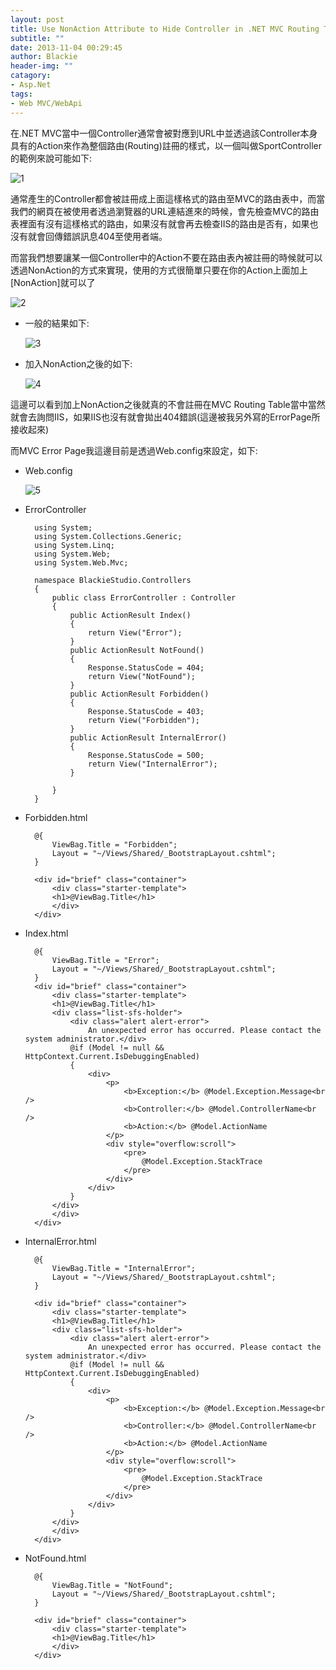 ```yaml
---
layout: post
title: Use NonAction Attribute to Hide Controller in .NET MVC Routing Table
subtitle: ""
date: 2013-11-04 00:29:45
author: Blackie
header-img: ""
catagory:
- Asp.Net
tags: 
- Web MVC/WebApi
---
```


<!-- More -->

在.NET MVC當中一個Controller通常會被對應到URL中並透過該Controller本身具有的Action來作為整個路由(Routing)註冊的樣式，以一個叫做SportController的範例來說可能如下:

![1](https://dl.dropboxusercontent.com/u/20925528/%E6%8A%80%E8%A1%93Blog/blogs/20131104/1.PNG)

通常產生的Controller都會被註冊成上面這樣格式的路由至MVC的路由表中，而當我們的網頁在被使用者透過瀏覽器的URL連結進來的時候，會先檢查MVC的路由表裡面有沒有這樣格式的路由，如果沒有就會再去檢查IIS的路由是否有，如果也沒有就會回傳錯誤訊息404至使用者端。

而當我們想要讓某一個Controller中的Action不要在路由表內被註冊的時候就可以透過NonAction的方式來實現，使用的方式很簡單只要在你的Action上面加上[NonAction]就可以了

![2](https://dl.dropboxusercontent.com/u/20925528/%E6%8A%80%E8%A1%93Blog/blogs/20131104/2.PNG)

- 一般的結果如下:

	![3](https://dl.dropboxusercontent.com/u/20925528/%E6%8A%80%E8%A1%93Blog/blogs/20131104/3.PNG)

- 加入NonAction之後的如下:

	![4](https://dl.dropboxusercontent.com/u/20925528/%E6%8A%80%E8%A1%93Blog/blogs/20131104/4.PNG)

這邊可以看到加上NonAction之後就真的不會註冊在MVC Routing Table當中當然就會去詢問IIS，如果IIS也沒有就會拋出404錯誤(這邊被我另外寫的ErrorPage所接收起來)

而MVC Error Page我這邊目前是透過Web.config來設定，如下:

- Web.config

	![5](https://dl.dropboxusercontent.com/u/20925528/%E6%8A%80%E8%A1%93Blog/blogs/20131104/5.PNG)

- ErrorController
	
		using System;
		using System.Collections.Generic;
		using System.Linq;
		using System.Web;
		using System.Web.Mvc;
		
		namespace BlackieStudio.Controllers
		{
		    public class ErrorController : Controller
		    {
		        public ActionResult Index()
		        {
		            return View("Error");
		        }
		        public ActionResult NotFound()
		        {
		            Response.StatusCode = 404; 
		            return View("NotFound");
		        }
		        public ActionResult Forbidden()
		        {
		            Response.StatusCode = 403; 
		            return View("Forbidden");
		        }
		        public ActionResult InternalError()
		        {
		            Response.StatusCode = 500;
		            return View("InternalError");
		        }
		
		    }
		}

- Forbidden.html

		@{
		    ViewBag.Title = "Forbidden";
		    Layout = "~/Views/Shared/_BootstrapLayout.cshtml";
		}
		
		<div id="brief" class="container">
		    <div class="starter-template">
		    <h1>@ViewBag.Title</h1>
		    </div>
		</div>


- Index.html

		@{
		    ViewBag.Title = "Error";
		    Layout = "~/Views/Shared/_BootstrapLayout.cshtml";
		}
		<div id="brief" class="container">
		    <div class="starter-template">
		    <h1>@ViewBag.Title</h1>
		    <div class="list-sfs-holder">
		        <div class="alert alert-error">
		            An unexpected error has occurred. Please contact the system administrator.</div>
		        @if (Model != null && HttpContext.Current.IsDebuggingEnabled)
		        {
		            <div>
		                <p>
		                    <b>Exception:</b> @Model.Exception.Message<br />
		                    <b>Controller:</b> @Model.ControllerName<br />
		                    <b>Action:</b> @Model.ActionName
		                </p>
		                <div style="overflow:scroll">
		                    <pre>
		                        @Model.Exception.StackTrace
		                    </pre>
		                </div>
		            </div>
		        }
		    </div>
		    </div>
		</div>


- InternalError.html
 
		@{
		    ViewBag.Title = "InternalError";
		    Layout = "~/Views/Shared/_BootstrapLayout.cshtml";
		}
		
		<div id="brief" class="container">
		    <div class="starter-template">
		    <h1>@ViewBag.Title</h1>
		    <div class="list-sfs-holder">
		        <div class="alert alert-error">
		            An unexpected error has occurred. Please contact the system administrator.</div>
		        @if (Model != null && HttpContext.Current.IsDebuggingEnabled)
		        {
		            <div>
		                <p>
		                    <b>Exception:</b> @Model.Exception.Message<br />
		                    <b>Controller:</b> @Model.ControllerName<br />
		                    <b>Action:</b> @Model.ActionName
		                </p>
		                <div style="overflow:scroll">
		                    <pre>
		                        @Model.Exception.StackTrace
		                    </pre>
		                </div>
		            </div>
		        }
		    </div>
		    </div>
		</div>

- NotFound.html
	
		@{
		    ViewBag.Title = "NotFound";
		    Layout = "~/Views/Shared/_BootstrapLayout.cshtml";
		}
		
		<div id="brief" class="container">
		    <div class="starter-template">
		    <h1>@ViewBag.Title</h1>
		    </div>
		</div>

